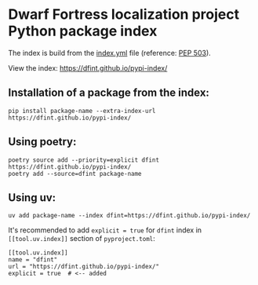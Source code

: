 # Dwarf Fortress localization project Python package index

The index is build from the [index.yml](index.yml) file (reference: [PEP 503](https://peps.python.org/pep-0503/)).

View the index: <https://dfint.github.io/pypi-index/>

## Installation of a package from the index:

```shell
pip install package-name --extra-index-url https://dfint.github.io/pypi-index/
```

## Using poetry:

```shell
poetry source add --priority=explicit dfint https://dfint.github.io/pypi-index/
poetry add --source=dfint package-name
```

## Using uv:

```shell
uv add package-name --index dfint=https://dfint.github.io/pypi-index/
```

It's recommended to add `explicit = true` for `dfint` index in `[[tool.uv.index]]` section of `pyproject.toml`:

```
[[tool.uv.index]]
name = "dfint"
url = "https://dfint.github.io/pypi-index/"
explicit = true  # <-- added
```
